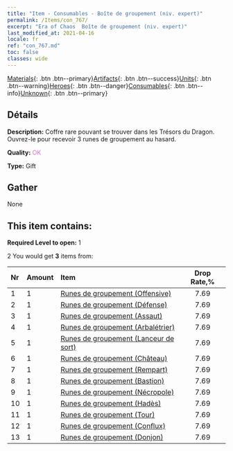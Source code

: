 ```yaml
---
title: "Item - Consumables - Boîte de groupement (niv. expert)"
permalink: /Items/con_767/
excerpt: "Era of Chaos  Boîte de groupement (niv. expert)"
last_modified_at: 2021-04-16
locale: fr
ref: "con_767.md"
toc: false
classes: wide
---
```

 [Materials](/fr/Items/){: .btn .btn--primary}[Artifacts](/fr/Items/Artifacts/){: .btn .btn--success}[Units](/fr/Items/Units/){: .btn .btn--warning}[Heroes](/fr/Items/Heroes/){: .btn .btn--danger}[Consumables](/fr/Items/Consumables/){: .btn .btn--info}[Unknown](/fr/Items/Unknown/){: .btn .btn--primary}

## Détails
 **Description:** Coffre rare pouvant se trouver dans les Trésors du Dragon. Ouvrez-le pour recevoir 3 runes de groupement au hasard.

 **Quality:** <span style="color: #DA70D6">OK</span>

 **Type:** Gift

## Gather

  None

## This item contains:

 **Required Level to open:** 1

 2 You would get **3** items  from:

  | Nr | Amount |     Item    | Drop Rate,% |
  |:---|:-------|:------------|:---------:|
  | 1 | 1 | [Runes de groupement (Offensive)](/fr/Items/con_734/) | 7.69 | 
  | 2 | 1 | [Runes de groupement (Défense)](/fr/Items/con_739/) | 7.69 | 
  | 3 | 1 | [Runes de groupement (Assaut)](/fr/Items/con_741/) | 7.69 | 
  | 4 | 1 | [Runes de groupement (Arbalétrier)](/fr/Items/con_742/) | 7.69 | 
  | 5 | 1 | [Runes de groupement (Lanceur de sort)](/fr/Items/con_746/) | 7.69 | 
  | 6 | 1 | [Runes de groupement (Château)](/fr/Items/con_752/) | 7.69 | 
  | 7 | 1 | [Runes de groupement (Rempart)](/fr/Items/con_753/) | 7.69 | 
  | 8 | 1 | [Runes de groupement (Bastion)](/fr/Items/con_754/) | 7.69 | 
  | 9 | 1 | [Runes de groupement (Nécropole)](/fr/Items/con_755/) | 7.69 | 
  | 10 | 1 | [Runes de groupement (Hadès)](/fr/Items/con_777/) | 7.69 | 
  | 11 | 1 | [Runes de groupement (Tour)](/fr/Items/con_785/) | 7.69 | 
  | 12 | 1 | [Runes de groupement (Conflux)](/fr/Items/con_791/) | 7.69 | 
  | 13 | 1 | [Runes de groupement (Donjon)](/fr/Items/con_792/) | 7.69 | 
